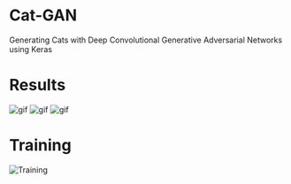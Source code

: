 # Cat-GAN
Generating Cats with Deep Convolutional Generative Adversarial Networks using Keras

# Results
![gif](https://raw.githubusercontent.com/vee-upatising/Cat-GAN/master/result2.gif)
![gif](https://raw.githubusercontent.com/vee-upatising/Cat-GAN/master/result3.gif)
![gif](https://raw.githubusercontent.com/vee-upatising/Cat-GAN/master/result4.gif)

# Training
![Training](https://i.imgur.com/LtRQ22n.png)
